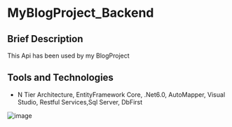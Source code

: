 # MyBlogProject_Backend
## Brief Description
This Api has been used by my BlogProject

## Tools and Technologies
- N Tier Architecture, EntityFramework Core, .Net6.0, AutoMapper, Visual Studio, Restful Services,Sql Server, DbFirst


![image](https://user-images.githubusercontent.com/62428662/236814198-cd3e0a88-1924-47a5-9d8a-eab1d57e5060.png)
